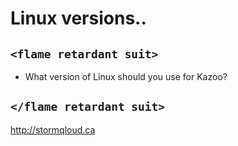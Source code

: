 # Linux versions..

## ```<flame retardant suit>```

* What version of Linux should you use for Kazoo?


## ```</flame retardant suit>```

http://stormqloud.ca

